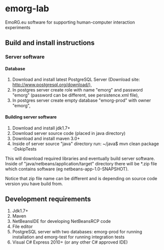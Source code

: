 # emorg-lab #
EmoRG.eu software for supporting human-computer interaction experiments

## Build and install instructions ##

### Server software ###

#### Database ####
1. Download and install latest PostgreSQL Server (Download site: http://www.postgresql.org/download/),
2. In postgres server create role with name "emorg" and password "emorg" (password can be different, see persistence.xml file),
3. In postgres server create empty database "emorg-prod" with owner "emorg",

#### Building server software ####
1. Download and install jdk1.7+
2. Download server source code (placed in java directory)
3. Download and install maven 3.0+
4. Inside of server source "java" directory run: ~/java$ mvn clean package -DskipTests

This will download required libraries and eventually build server software. Inside of "java/netbeans/application/target" directory
there will be *.zip file which contains software (eg netbeans-app-1.0-SNAPSHOT).

Notice that zip file name can be different and is depending on source code version you have build from.

## Development requirements ##
1. Jdk1.7+
2. Maven
3. NetBeansIDE for developing NetBeansRCP code
4. File editor
5. PostgreSQL server with two databases: emorg-prod for running installation and emorg-test for running integration tests
6. Visual C# Express 2010+ (or any other C# approved IDE)
